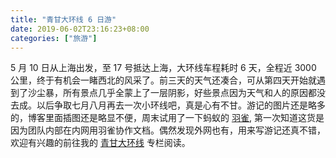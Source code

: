 ```yaml
---
title: "青甘大环线 6 日游"
date: 2019-06-02T23:16:23+08:00
categories: ["旅游"]
---
```


5 月 10 日从上海出发，至 17 号抵达上海，大环线车程耗时 6 天，全程近 3000 公里，终于有机会一睹西北的风采了。前三天的天气还凑合，可从第四天开始就遇到了沙尘暴，所有景点几乎全蒙上了一层阴影，好些景点因为天气和人的原因都没去成。以后争取七月八月再去一次小环线吧，真是心有不甘。游记的图片还是略多的，博客里面插图还是略显不便，周末试用了一下蚂蚁的 [羽雀](https://www.yuque.com), 第一次知道这货是因为团队内部在内网用羽雀协作文档。偶然发现外网也有，用来写游记还真不错，欢迎有兴趣的前往我的 [青甘大环线](https://www.yuque.com/billryan/siab93) 专栏阅读。
